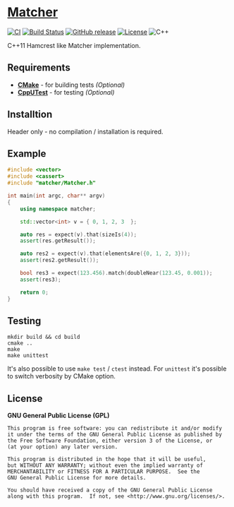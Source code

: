 # [Matcher](https://github.com/offa/matcher)

[![CI](https://github.com/offa/matcher/workflows/ci/badge.svg)](https://github.com/offa/matcher/actions)
[![Build Status](https://travis-ci.org/offa/matcher.svg?branch=master)](https://travis-ci.org/offa/matcher)
[![GitHub release](https://img.shields.io/github/release/offa/matcher.svg)](https://github.com/offa/matcher/releases)
[![License](https://img.shields.io/badge/license-GPLv3-yellow.svg)](LICENSE)
![C++](https://img.shields.io/badge/c++-11-green.svg)

C++11 Hamcrest like Matcher implementation.


## Requirements

 - [**CMake**](http://www.cmake.org/) - for building tests *(Optional)*
 - [**CppUTest**](https://github.com/cpputest/cpputest) - for testing *(Optional)*


## Installtion

Header only - no compilation / installation is required.


## Example

```cpp
#include <vector>
#include <cassert>
#include "matcher/Matcher.h"

int main(int argc, char** argv)
{
    using namespace matcher;

    std::vector<int> v = { 0, 1, 2, 3  };

    auto res = expect(v).that(sizeIs(4));
    assert(res.getResult());

    auto res2 = expect(v).that(elementsAre({0, 1, 2, 3}));
    assert(res2.getResult());

    bool res3 = expect(123.456).match(doubleNear(123.45, 0.001));
    assert(res3);

    return 0;
}
```


## Testing

```
mkdir build && cd build
cmake ..
make
make unittest
```

It's also possible to use `make test` / `ctest` instead. For `unittest` it's possible to switch verbosity by CMake option.


## License

**GNU General Public License (GPL)**

    This program is free software: you can redistribute it and/or modify
    it under the terms of the GNU General Public License as published by
    the Free Software Foundation, either version 3 of the License, or
    (at your option) any later version.

    This program is distributed in the hope that it will be useful,
    but WITHOUT ANY WARRANTY; without even the implied warranty of
    MERCHANTABILITY or FITNESS FOR A PARTICULAR PURPOSE.  See the
    GNU General Public License for more details.

    You should have received a copy of the GNU General Public License
    along with this program.  If not, see <http://www.gnu.org/licenses/>.


